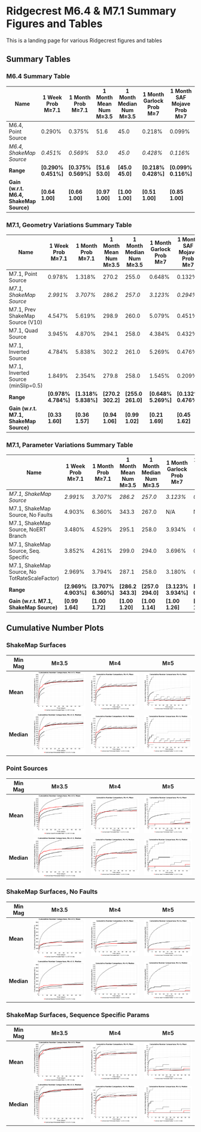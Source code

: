 # Ridgecrest M6.4 & M7.1 Summary Figures and Tables

This is a landing page for various Ridgecrest figures and tables

## Summary Tables

### M6.4 Summary Table

| Name | 1 Week Prob M≥7.1 | 1 Month Prob M≥7.1 | 1 Month Mean Num M≥3.5 | 1 Month Median Num M≥3.5 | 1 Month Garlock Prob M≥7 | 1 Month SAF Mojave Prob M≥7 |
|-----|-----|-----|-----|-----|-----|-----|
| M6.4, Point Source | 0.290% | 0.375% | 51.6 | 45.0 | 0.218% | 0.099% |
| *M6.4, ShakeMap Source* | *0.451%* | *0.569%* | *53.0* | *45.0* | *0.428%* | *0.116%* |
| **Range** | **[0.290% 0.451%]** | **[0.375% 0.569%]** | **[51.6 53.0]** | **[45.0 45.0]** | **[0.218% 0.428%]** | **[0.099% 0.116%]** |
| **Gain (w.r.t. M6.4, ShakeMap Source)** | **[0.64 1.00]** | **[0.66 1.00]** | **[0.97 1.00]** | **[1.00 1.00]** | **[0.51 1.00]** | **[0.85 1.00]** |

### M7.1, Geometry Variations Summary Table

| Name | 1 Week Prob M≥7.1 | 1 Month Prob M≥7.1 | 1 Month Mean Num M≥3.5 | 1 Month Median Num M≥3.5 | 1 Month Garlock Prob M≥7 | 1 Month SAF Mojave Prob M≥7 |
|-----|-----|-----|-----|-----|-----|-----|
| M7.1, Point Source | 0.978% | 1.318% | 270.2 | 255.0 | 0.648% | 0.132% |
| *M7.1, ShakeMap Source* | *2.991%* | *3.707%* | *286.2* | *257.0* | *3.123%* | *0.294%* |
| M7.1, Prev ShakeMap Source (V10) | 4.547% | 5.619% | 298.9 | 260.0 | 5.079% | 0.451% |
| M7.1, Quad Source | 3.945% | 4.870% | 294.1 | 258.0 | 4.384% | 0.432% |
| M7.1, Inverted Source | 4.784% | 5.838% | 302.2 | 261.0 | 5.269% | 0.476% |
| M7.1, Inverted Source (minSlip=0.5) | 1.849% | 2.354% | 279.8 | 258.0 | 1.545% | 0.209% |
| **Range** | **[0.978% 4.784%]** | **[1.318% 5.838%]** | **[270.2 302.2]** | **[255.0 261.0]** | **[0.648% 5.269%]** | **[0.132% 0.476%]** |
| **Gain (w.r.t. M7.1, ShakeMap Source)** | **[0.33 1.60]** | **[0.36 1.57]** | **[0.94 1.06]** | **[0.99 1.02]** | **[0.21 1.69]** | **[0.45 1.62]** |

### M7.1, Parameter Variations Summary Table

| Name | 1 Week Prob M≥7.1 | 1 Month Prob M≥7.1 | 1 Month Mean Num M≥3.5 | 1 Month Median Num M≥3.5 | 1 Month Garlock Prob M≥7 | 1 Month SAF Mojave Prob M≥7 |
|-----|-----|-----|-----|-----|-----|-----|
| *M7.1, ShakeMap Source* | *2.991%* | *3.707%* | *286.2* | *257.0* | *3.123%* | *0.294%* |
| M7.1, ShakeMap Source, No Faults | 4.903% | 6.360% | 343.3 | 267.0 | N/A | N/A |
| M7.1, ShakeMap Source, NoERT Branch | 3.480% | 4.529% | 295.1 | 258.0 | 3.934% | 0.405% |
| M7.1, ShakeMap Source, Seq. Specific | 3.852% | 4.261% | 299.0 | 294.0 | 3.696% | 0.352% |
| M7.1, ShakeMap Source, No TotRateScaleFactor) | 2.969% | 3.794% | 287.1 | 258.0 | 3.180% | 0.322% |
| **Range** | **[2.969% 4.903%]** | **[3.707% 6.360%]** | **[286.2 343.3]** | **[257.0 294.0]** | **[3.123% 3.934%]** | **[0.294% 0.405%]** |
| **Gain (w.r.t. M7.1, ShakeMap Source)** | **[0.99 1.64]** | **[1.00 1.72]** | **[1.00 1.20]** | **[1.00 1.14]** | **[1.00 1.26]** | **[1.00 1.38]** |
## Cumulative Number Plots

### ShakeMap Surfaces

| Min Mag | M&ge;3.5 | M&ge;4 | M&ge;5 |
|-----|-----|-----|-----|
| **Mean** | ![Plot](cumulative_num_shakemap_surfs_m3.5_mean.png) | ![Plot](cumulative_num_shakemap_surfs_m4_mean.png) | ![Plot](cumulative_num_shakemap_surfs_m5_mean.png) |
| **Median** | ![Plot](cumulative_num_shakemap_surfs_m3.5_median.png) | ![Plot](cumulative_num_shakemap_surfs_m4_median.png) | ![Plot](cumulative_num_shakemap_surfs_m5_median.png) |

### Point Sources

| Min Mag | M&ge;3.5 | M&ge;4 | M&ge;5 |
|-----|-----|-----|-----|
| **Mean** | ![Plot](cumulative_num_point_sources_m3.5_mean.png) | ![Plot](cumulative_num_point_sources_m4_mean.png) | ![Plot](cumulative_num_point_sources_m5_mean.png) |
| **Median** | ![Plot](cumulative_num_point_sources_m3.5_median.png) | ![Plot](cumulative_num_point_sources_m4_median.png) | ![Plot](cumulative_num_point_sources_m5_median.png) |

### ShakeMap Surfaces, No Faults

| Min Mag | M&ge;3.5 | M&ge;4 | M&ge;5 |
|-----|-----|-----|-----|
| **Mean** | ![Plot](cumulative_num_shakemap_surfs_no_faults_m3.5_mean.png) | ![Plot](cumulative_num_shakemap_surfs_no_faults_m4_mean.png) | ![Plot](cumulative_num_shakemap_surfs_no_faults_m5_mean.png) |
| **Median** | ![Plot](cumulative_num_shakemap_surfs_no_faults_m3.5_median.png) | ![Plot](cumulative_num_shakemap_surfs_no_faults_m4_median.png) | ![Plot](cumulative_num_shakemap_surfs_no_faults_m5_median.png) |

### ShakeMap Surfaces, Sequence Specific Params

| Min Mag | M&ge;3.5 | M&ge;4 | M&ge;5 |
|-----|-----|-----|-----|
| **Mean** | ![Plot](cumulative_num_seq_specific_m3.5_mean.png) | ![Plot](cumulative_num_seq_specific_m4_mean.png) | ![Plot](cumulative_num_seq_specific_m5_mean.png) |
| **Median** | ![Plot](cumulative_num_seq_specific_m3.5_median.png) | ![Plot](cumulative_num_seq_specific_m4_median.png) | ![Plot](cumulative_num_seq_specific_m5_median.png) |

